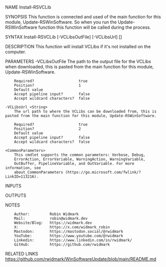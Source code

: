 ﻿
NAME
    Install-RSVCLib
    
SYNOPSIS
    This function is connected and used of the main function for this module, Update-RSWinSoftware.
    So when you run the Update-RSWinSoftware function this function will be called during the process.
    
    
SYNTAX
    Install-RSVCLib [-VCLibsOutFile] <String> [-VCLibsUrl] <String> [<CommonParameters>]
    
    
DESCRIPTION
    This function will install VCLibs if it's not installed on the computer.
    

PARAMETERS
    -VCLibsOutFile <String>
        The path to the output file for the VCLibs when downloaded, this is pasted from the main function for this module, Update-RSWinSoftware.
        
        Required?                    true
        Position?                    1
        Default value                
        Accept pipeline input?       false
        Accept wildcard characters?  false
        
    -VCLibsUrl <String>
        The url path to where the VCLibs can be downloaded from, this is pasted from the main function for this module, Update-RSWinSoftware.
        
        Required?                    true
        Position?                    2
        Default value                
        Accept pipeline input?       false
        Accept wildcard characters?  false
        
    <CommonParameters>
        This cmdlet supports the common parameters: Verbose, Debug,
        ErrorAction, ErrorVariable, WarningAction, WarningVariable,
        OutBuffer, PipelineVariable, and OutVariable. For more information, see
        about_CommonParameters (https://go.microsoft.com/fwlink/?LinkID=113216). 
    
INPUTS
    
OUTPUTS
    
NOTES
    
    
        Author:         Robin Widmark
        Mail:           robin@widmark.dev
        Website/Blog:   https://widmark.dev
        X:              https://x.com/widmark_robin
        Mastodon:       https://mastodon.social/@rwidmark
		YouTube:		https://www.youtube.com/@rwidmark
        Linkedin:       https://www.linkedin.com/in/rwidmark/
        GitHub:         https://github.com/rwidmark
    
    
RELATED LINKS
    https://github.com/rwidmark/WinSoftwareUpdate/blob/main/README.md


